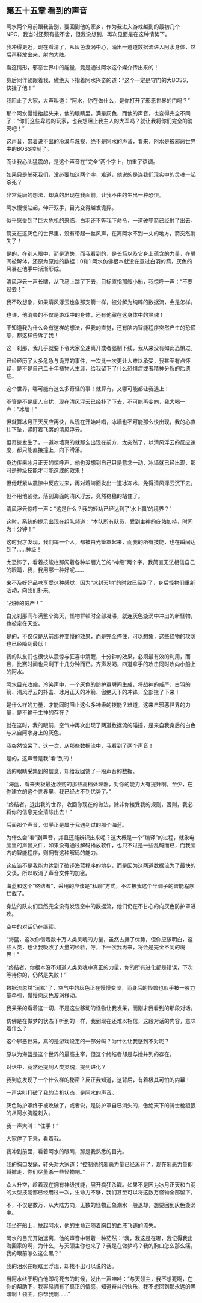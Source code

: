 ## 第五十五章 看到的声音

阿水两个月前跟我告别，要回到他的家乡，作为我进入游戏越到的最初几个NPC，我当时还颇有些不舍，但我没想到，再次见面是在这种情势下。

我冲得更近，现在看清了，从灰色漩涡中心，涌出一道道数据流进入阿水身体，然后再释放出来，射向大陆。

看这情形，邪恶世界中的能量，竟是通过阿水这个媒介传出来的！

身后同伴紧跟着我，傲绝天下指着阿水兴奋的道：“这个一定是守门的大BOSS，快挂了他！”

我阻止了大家，大声叫道：“阿水，你在做什么，是你打开了邪恶世界的门吗？”

那个阿水慢慢抬起头来，他的眼睛里，满是灰色，而他的声音，也变得完全不同了：“你们这些卑贱的玩家，也妄想阻止我主人的大军吗？就让我将你们完全的消灭吧！”

这声音，带着说不出的冷漠与蔑视，绝不是阿水的声音，看来，阿水是被邪恶世界中的BOSS控制了。

而让我心头猛震的，是这个声音在“完全”两个字上，加重了语调。

如果只是杀死我们，没必要加这两个字，难道，他说的是连我们现实中的灵魂一起杀死？

非常荒唐的想法，却真的出现在我面前，让我不由的生出一种恐惧。

阿水慢慢站起，伸开双手，目光变得越发诡异。

似乎感受到了巨大危机的来临，白羽还不等我下命令，一道破甲箭已经射了出去。

箭支在这灰色的世界里，没有带起一丝风声，在离阿水不到一丈的地方，箭突然消失了！

是的，在别人眼中，箭是消失，而我看到的，是长箭以及它身上蕴含的力量，在瞬间被解体，还原为原始的数据：0和1.阿水仿佛根本就没在意过白羽的箭，灰色的风暴在他手中渐渐形成。

清风浮云一声长啸，从飞马上跳了下去，目标直指那艘小船，我惊呼一声：“不要过去！”

我不敢想象，如果清风浮云也象那支箭一样，被分解为纯粹的数据流，会是怎样。

也许，他消失的不仅是游戏中的身体，还有他藏在这身体中的灵魂！

不知道我为什么会有这样的想法，但我的直觉，还有脑内智能程序突然产生的恐慌感，都这样告诉了我！

这一刹那，我几乎就要下令大家全速离开或者强制下线，我从来没有如此恐惧过。

已经经历了太多危急与诡异的事件，一次比一次更让人难以承受，我甚至有点怀疑，是不是自己二十年植物人生涯，给我留下了什么恐惧症或者精神分裂的后遗症。

这个世界，哪可能有这么多奇怪的事！就算有，又哪可能都让我遇上！

不管是不是庸人自扰，现在清风浮云已经扑了下去，不可能再变向，我大喝一声：“冰墙！”

但就算冰月正天反应再快，从现在开始吟唱，冰墙也不可能那么快出现，我的心直往下坠，紧盯着飞落的清风浮云。

但奇迹发生了，一道冰墙真的就那么出现在前方，太突然了，以清风浮云的反应速度，都只能直接撞上，向下滑落。

身边传来冰月正天的惊呼声，他也没想到自己只是意念一动，冰墙就已经出现，那可是神级技能才可能造成的效果！

但他赶紧从震惊中反应过来，再对着海面发出一道冰冻术，免得清风浮云沉下去。

但不用他紧张，落到海面的清风浮云，竟然稳稳的站住了。

清风浮云惊呼一声：“这是什么？我的轻功已经达到了‘水上飘’的境界？”

这时，系统的提示出现在组队频道：“本队所有队员，受到主神的庇佑加持，时间为十分钟！”

这时我才发现，我们每一个人，都被白光笼罩起来，而我的所有技能，也在瞬间达到了……神级！

太恐怖了，看着技能栏那闪着各种华丽光芒的“神级”两个字，我简直无法相信自己的眼睛，我，我用哪一种好呢……

来不及好好品味享受这种感觉，因为“冰封天地”的时效已经到了，身后怪物们重新活动，向我们扑来。

“战神的威严！”

白光刹那间布满整个海天，怪物群顿时全部凝滞，就连灰色漩涡中冲出的新怪物，也被定在天空。

是的，不仅仅是从前那种变慢的效果，而是完全停住，可以想象，这些怪物的攻防也已经降到最低！

我的队友们也很快从震惊与狂喜中清醒，十分钟的效果，必须最有效的利用，而且，比赛时间也只剩下十几分钟而已。齐声发喝，四道拿手的攻击同时攻向小船上的阿水。

阿水目光收缩，冷笑声中，一个灰色的防护罩瞬间生成，将战神的威严、白羽的箭、清风浮云的扑击、冰月正天的冰箭、傲绝天下的冲锋，全部拦了下来！

是什么样的力量，才能同时阻止这么多神级的技能？难道，这来自邪恶世界的力量，是不输于主神的存在？

就在这时，我的眼前，空气中再次出现了两道数据流的碰撞，是来自我身后的白色与来自阿水身上的灰色。

我突然惊呆了，这一次，从那些数据流中，我看到了两个声音！

是的，这声音是我“看”到的！

我的眼睛采集到的信息，却给我回馈了一段声音的数据。

“海蓝，看来天极最近收购的那些高档处理器，对你的能力大有提升啊，至少，在你建立的这个世界里，我已经占不到优势了。”

“终结者，退出我的世界，收回你现在的做法，除非你接受我的规则，否则，我必将你的信息完全清除出去！”

后面那个声音，似乎正是属于我遇到过的那个海蓝。

为什么会“看”到声音，并且还能辨识出来呢？这大概是一个“编译”的过程，就象电脑里的声音文件，如果没有通过解码播放软件，也只不过是一些乱码而已，而我脑内的智能程序，则拥有这种解码的能力。

这应该不是我能力达到了破译海蓝程序的地步，而是因为这两道数据流为了最快的交谈，所以取消了声音文件的加密。

海蓝和这个“终结者”，采用的应该是“私聊”方式，不过被我这个半调子的智能程序拦截了。

身边的队友们显然完全没有发现空中的数据流，他们仍在不甘心的向灰色防护罩进攻。

空中的对话仍在继续。

“海蓝，这次你借着数十万人类灵魂的力量，虽然占据了优势，但你应该明白，这些人类，也让我吸收了大量的经验，哼，下一次我再来，将会是完全不同的境界！”

“终结者，你根本没不知道人类灵魂中真正的力量，你的所有进化都是错误，下次等待你的，仍然是失败！”

数据流忽然“沉默”了，空气中的灰色正在慢慢变淡，而身后的怪兽也似乎被一股力量牵引，慢慢向灰色漩涡移动。

我呆呆的看着这一切，不是这些移动的怪物让我发呆，而刚才我看到的那段对话。

仿佛是在做梦的状态下听到的一样，我到现在还难以相信，这段对话的内容，意味着什么？

这个邪恶世界，真的是游戏设定的一部分吗？为什么让我感到不对呢？

原以为海蓝是这个世界的最高主宰，但这个终结者却是与她并列的存在。

对话中，竟然还提到人类灵魂，提到进化？

我到底发现了一个什么样的秘密？反正我知道，这背后，有着极其可怕的内幕！

一声尖叫打破了我的当机状态，是阿水的声音。

灰色防护罩终于被攻破了，或者说，是防护罩自已消失的，傲绝天下的骑士枪狠狠的从阿水胸膛刺入。

我一声大叫：“住手！”

大家停了下来，看着我。

我冲到前面，看着阿水的眼睛，那是我熟悉的目光。

我的胸口发痛，转头对大家道：“控制他的邪恶力量已经离开了，现在邪恶力量即将撤走，你们尽量杀一些怪物吧。”

众人升空，趁着现在拥有神级技能，展开疯狂杀戳。如果不是因为冰月正天和白羽的大型技能都已经用过一次，生命力不够，我们甚至可以将这数万怪物全部留下。

不，不仅是数万，从大陆方向，无数的怪物正象潮水一般退却，想要回到灰色漩涡中。

我坐在船上，扶起阿水，他的生命正随着胸口的血液飞速的流失。

阿水的目光开始迷离，他的声音中带着一种茫然：“我，我这是在哪，我记得我出海回家的啊，为什么，与天领主你也来了？我是在做梦吗？我的胸口怎么那么痛，我的眼前怎么这么黑？”

我的泪水在眼眶里浮现，却找不出可以说的话。

当阿水终于明白他即将死去的时候，发出一声呻吟：“与天领主，我不想死啊，在你的帮助下，我容易拥有了真正的情感，知道奋斗的快乐，我不想回到那永远的黑暗啊！领主，你帮我啊……”

